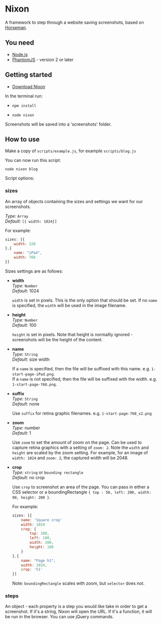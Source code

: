 # Nixon

A framework to step through a website saving screenshots, based on [Horseman](https://github.com/johntitus/node-horseman).

## You need

* [Node.js](http://node.js)
* [PhantomJS](http://phantomjs.org) - version 2 or later

## Getting started

* [Download Nixon](https://github.com/joelanman/nixon/archive/master.zip)

In the terminal run:

* `npm install`

* `node nixon`

Screenshots will be saved into a 'screenshots' folder.

## How to use

Make a copy of `scripts/example.js`, for example `scripts/blog.js`

You can now run this script:

`node nixon blog`

Script options:

### sizes
An array of objects containing the sizes and settings we want for our screenshots.

*Type:* `Array`<br />
*Default:* `[{ width: 1024}]`<br />

For example:
```js
sizes: [{
	width: 320
},{
	name: "iPad",
	width: 768
}]
```

Sizes settings are as follows:

* **width**<br />
	*Type:* `Number`<br />
	*Default:* 1024<br />

	`width` is set in pixels. This is the only option that should be set. If no `name` is specified, the `width` will be used in the image filename.

* **height**<br />
	*Type:* `Number`<br />
	*Default:* 100<br />

	`height` is set in pixels. Note that height is normallly ignored - screenshots will be the height of the content.

* **name**<br />
	*Type:* `String`<br />
	*Default:* size width<br />

	If a `name` is specified, then the file will be suffixed with this name. e.g. `1-start-page-iPad.png`.<br />
	If a `name` is not specified, then the file will be suffixed with the width. e.g. `1-start-page-768.png`.

* **suffix**<br />
	*Type:* `String`<br />
	*Default:* none<br />

	Use `suffix` for retina graphic filenames. e.g. `1-start-page-768_x2.png`

* **zoom**<br />
	*Type:* number<br />
	*Default:* 1<br />

	Use `zoom` to set the amount of zoom on the page. Can be used to capture retina graphics with a setting of `zoom: 2`. Note the `width` and `height` are scaled by the zoom setting. For example, for an image of `width: 1024` and `zoom: 2`, the captured width will be 2048.

* **crop**<br />
	*Type:* `string` or `bounding rectangle`<br />
	*Default:* no crop<br />

	Use `crop` to screenshot an area of the page. You can pass in either a CSS selector or a boundingRectangle `{ top : 50, left: 200, width: 90, height: 200 }`.

	For example:
	```js
	sizes: [{
		name: 'Square crop'
		width: 1024
		crop: {
			top: 100,
			left: 100,
			width: 100,
			height: 100
		}
	},{
		name: "Page h1",
		width: 1024,
		crop: 'h1'
	}]
	```
	Note: `boundingRectangle` scales with zoom, but `selector` does not.

### steps
An object - each property is a step you would like take in order to get a screenshot. If it's a string, Nixon will open the URL. If it's a function, it will be run in the browser. You can use jQuery commands.
